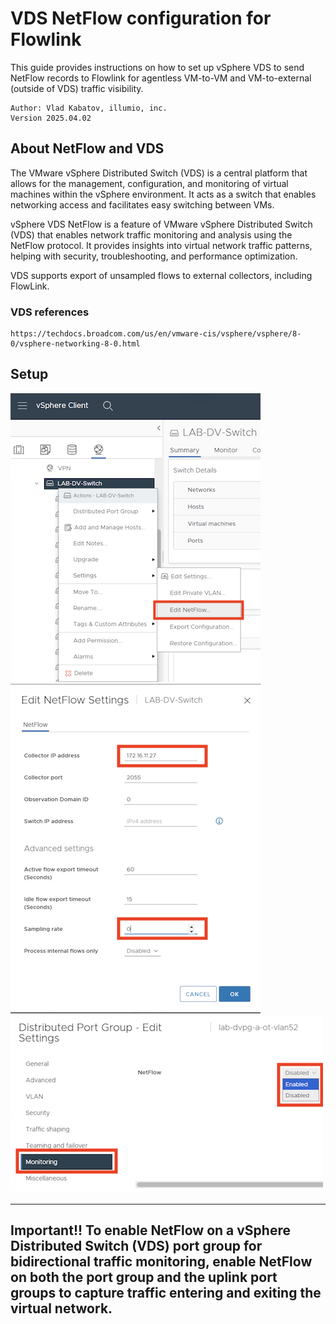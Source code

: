# VDS NetFlow configuration for Flowlink

This guide provides instructions on how to set up vSphere VDS to send NetFlow records to Flowlink for agentless VM-to-VM and VM-to-external (outside of VDS) traffic visibility. 
 ```
 Author: Vlad Kabatov, illumio, inc.
 Version 2025.04.02
```
## About NetFlow and VDS
The VMware vSphere Distributed Switch (VDS) is a central platform that allows for the management, configuration, and monitoring of virtual machines within the vSphere environment. It acts as a switch that enables networking access and facilitates easy switching between VMs.

vSphere VDS NetFlow is a feature of VMware vSphere Distributed Switch (VDS) that enables network traffic monitoring and analysis using the NetFlow protocol. It provides insights into virtual network traffic patterns, helping with security, troubleshooting, and performance optimization.

VDS supports export of unsampled flows to external collectors, including FlowLink.

### VDS references
```
https://techdocs.broadcom.com/us/en/vmware-cis/vsphere/vsphere/8-0/vsphere-networking-8-0.html
```


## Setup
![Alt text](/Images/vds-edit-netflow.png?raw=true "Select VDS")
![Alt text](/Images/vds-config.png?raw=true "VDS Configuration")
![Alt text](/Images/dvpg-config.png?raw=true "dvPG Configuration")

---------------
Important!!
To enable NetFlow on a vSphere Distributed Switch (VDS) port group for bidirectional traffic monitoring, enable NetFlow on both the port group and the uplink port groups to capture traffic entering and exiting the virtual network. 
---------------

